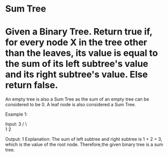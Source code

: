 # Sum Tree

# Given a Binary Tree. Return true if, for every node X in the tree other than the leaves, its value is equal to the sum of its left subtree's value and its right subtree's value. Else return false.

An empty tree is also a Sum Tree as the sum of an empty tree can be considered to be 0. A leaf node is also considered a Sum Tree.


Example 1:

Input:
    3
  /   \    
 1     2

Output: 1
Explanation:
The sum of left subtree and right subtree is
1 + 2 = 3, which is the value of the root node.
Therefore,the given binary tree is a sum tree.
